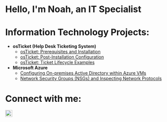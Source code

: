 # Hello, I'm Noah, an <a >IT Specialist

# Information Technology Projects:</h2>

- <b>osTicket (Help Desk Ticketing System)</b>
  - [osTicket: Prerequisites and Installation](https://github.com/noahp-prog/osticket-prereqs/tree/main)
  - [osTicket: Post-Installation Configuration](https://github.com/noahp-prog/osticket-post-install.git)
  - [osTicket: Ticket Lifecycle Examples]()
- <b>Microsoft Azure</b>
  - [Configuring On-premises Active Directory within Azure VMs]()
  - [Network Security Groups (NSGs) and Inspecting Network Protocols]()

# Connect with me:</h2>

[<img align="left" alt="Noah| LinkedIn" width="22px" src="https://cdn.jsdelivr.net/npm/simple-icons@v3/icons/linkedin.svg" />][linkedin]

[twitter]:
[instagram]:
[linkedin]:<use linkedin>
